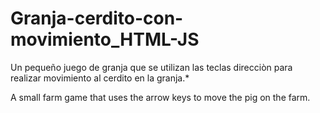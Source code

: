 # Granja-cerdito-con-movimiento_HTML-JS
Un pequeño juego de granja que se utilizan las teclas direcciòn para realizar movimiento al cerdito en la granja.*

A small farm game that uses the arrow keys to move the pig on the farm.
